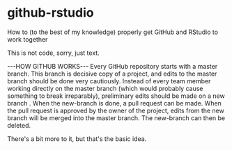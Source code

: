 # github-rstudio
How to (to the best of my knowledge) properly get GitHub and RStudio to work together

This is not code, sorry, just text.

---HOW GITHUB WORKS---
Every GitHub repository starts with a master branch. This branch is decisive copy of a project, and edits to the master branch should be done very cautiously. Instead of every team member working directly on the master branch (which would probably cause something to break irreparably), preliminary edits should be made on a new branch . When the new-branch is done, a pull request can be made. When the pull request is approved by the owner of the project, edits from the new branch will be merged into the master branch. The new-branch can then be deleted. 

There's a bit more to it, but that's the basic idea. 
